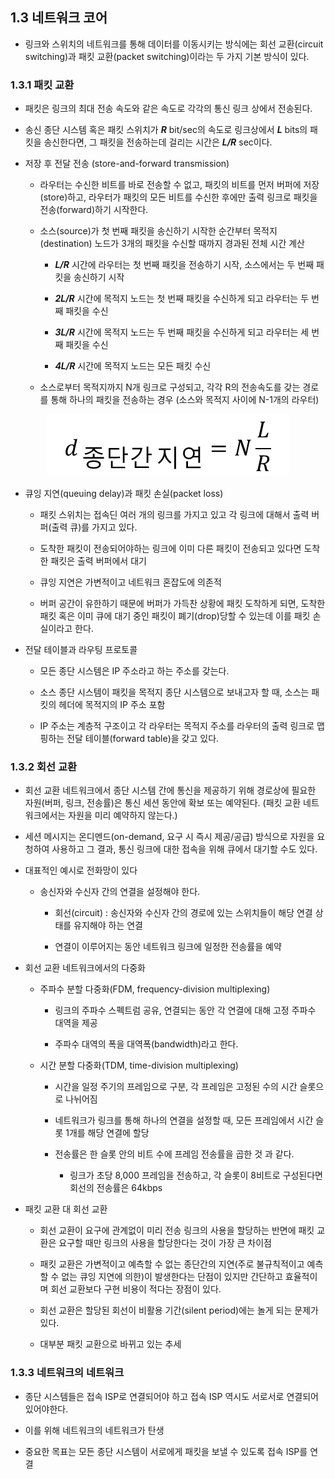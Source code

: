 ## 1.3 네트워크 코어

* 링크와 스위치의 네트워크를 통해 데이터를 이동시키는 방식에는 회선 교환(circuit switching)과 패킷 교환(packet switching)이라는 두 가지 기본 방식이 있다.

### 1.3.1 패킷 교환
* 패킷은 링크의 최대 전송 속도와 같은 속도로 각각의 통신 링크 상에서 전송된다. 

* 송신 종단 시스템 혹은 패킷 스위치가 ***R*** bit/sec의 속도로 링크상에서 ***L*** bits의 패킷을 송신한다면, 그 패킷을 전송하는데 걸리는 시간은 ***L/R*** sec이다. 

* 저장 후 전달 전송 (store-and-forward transmission)
  * 라우터는 수신한 비트를 바로 전송할 수 없고, 패킷의 비트를 먼저 버퍼에 저장(store)하고, 라우터가 패킷의 모든 비트를 수신한 후에만 출력 링크로 패킷을 전송(forward)하기 시작한다.

  * 소스(source)가 첫 번째 패킷을 송신하기 시작한 순간부터 목적지(destination) 노드가 3개의 패킷을 수신할 때까지 경과된 전체 시간 계산
    * ***L/R*** 시간에 라우터는 첫 번째 패킷을 전송하기 시작, 소스에서는 두 번째 패킷을 송신하기 시작

    * ***2L/R*** 시간에 목적지 노드는 첫 번째 패킷을 수신하게 되고 라우터는 두 번째 패킷을 수신
    
    * ***3L/R*** 시간에 목적지 노드는 두 번째 패킷을 수신하게 되고 라우터는 세 번째 패킷을 수신
    
    * ***4L/R*** 시간에 목적지 노드는 모든 패킷 수신
    
  * 소스로부터 목적지까지 N개 링크로 구성되고, 각각 R의 전송속도를 갖는 경로를 통해 하나의 패킷을 전송하는 경우 (소스와 목적지 사이에 N-1개의 라우터) 
  
<p align="center"><img src="./img/img1.png"></p>

* 큐잉 지연(queuing delay)과 패킷 손실(packet loss)
  * 패킷 스위치는 접속딘 여러 개의 링크를 가지고 있고 각 링크에 대해서 출력 버퍼(출력 큐)를 가지고 있다.
  
  * 도착한 패킷이 전송되어야하는 링크에 이미 다른 패킷이 전송되고 있다면 도착한 패킷은 출력 버퍼에서 대기
  
  * 큐잉 지연은 가변적이고 네트워크 혼잡도에 의존적
  
  * 버퍼 공간이 유한하기 때문에 버퍼가 가득찬 상황에 패킷 도착하게 되면, 도착한 패킷 혹은 이미 큐에 대기 중인 패킷이 폐기(drop)당할 수 있는데 이를 패킷 손실이라고 한다.
* 전달 테이블과 라우팅 프로토콜

  * 모든 종단 시스템은 IP 주소라고 하는 주소를 갖는다.
  
  * 소스 종단 시스템이 패킷을 목적지 종단 시스템으로 보내고자 할 때, 소스는 패킷의 헤더에 목적지의 IP 주소 포함
  
  * IP 주소는 계층적 구조이고 각 라우터는 목적지 주소를 라우터의 출력 링크로 맵핑하는 전달 테이블(forward table)을 갖고 있다.

### 1.3.2 회선 교환

* 회선 교환 네트워크에서 종단 시스템 간에 통신을 제공하기 위해 경로상에 필요한 자원(버퍼, 링크, 전송률)은 통신 세션 동안에 확보 또는 예약된다. (패킷 교환 네트워크에서는 자원을 미리 예약하지 않는다.)

* 세션 메시지는 온디멘드(on-demand, 요구 시 즉시 제공/공급) 방식으로 자원을 요청하여 사용하고 그 결과, 통신 링크에 대한 접속을 위해 큐에서 대기할 수도 있다.

* 대표적인 예시로 전화망이 있다

  * 송신자와 수신자 간의 연결을 설정해야 한다.
  
    * 회선(circuit) : 송신자와 수신자 간의 경로에 있는 스위치들이 해당 연결 상태를 유지해야 하는 연결
    
    * 연결이 이루어지는 동안 네트워크 링크에 일정한 전송률을 예약 
  
* 회선 교환 네트워크에서의 다중화

  * 주파수 분할 다중화(FDM, frequency-division multiplexing)
  
    * 링크의 주파수 스펙트럼 공유, 연결되는 동안 각 연결에 대해 고정 주파수 대역을 제공
    
    * 주파수 대역의 폭을 대역폭(bandwidth)라고 한다.
  
  * 시간 분할 다중화(TDM, time-division multiplexing)
  
    * 시간을 일정 주기의 프레임으로 구분, 각 프레임은 고정된 수의 시간 슬롯으로 나뉘어짐
  
    * 네트워크가 링크를 통해 하나의 연결을 설정할 때, 모든 프레임에서 시간 슬롯 1개를 해당 연결에 할당
  
    * 전송률은 한 슬롯 안의 비트 수에 프레임 전송률을 곱한 것 과 같다.
  
      * 링크가 초당 8,000 프레임을 전송하고, 각 슬롯이 8비트로 구성된다면 회선의 전송률은 64kbps
* 패킷 교환 대 회선 교환

  * 회선 교환이 요구에 관계없이 미리 전송 링크의 사용을 할당하는 반면에 패킷 교환은 요구할 때만 링크의 사용을 할당한다는 것이 가장 큰 차이점

  * 패킷 교환은 가변적이고 예측할 수 없는 종단간의 지연(주로 불규칙적이고 예측할 수 없는 큐잉 지연에 의한)이 발생한다는 단점이 있지만 간단하고 효율적이며 회선 교환보다 구현 비용이 적다는 장점이 있다.

  * 회선 교환은 할당된 회선이 비활용 기간(silent period)에는 놀게 되는 문제가 있다.

  * 대부분 패킷 교환으로 바뀌고 있는 추세

### 1.3.3 네트워크의 네트워크
* 종단 시스템들은 접속 ISP로 연결되어야 하고 접속 ISP 역시도 서로서로 연결되어 있어야한다.

* 이를 위해 네트워크의 네트워크가 탄생

* 중요한 목표는 모든 종단 시스템이 서로에게 패킷을 보낼 수 있도록 접속 ISP를 연결

  

